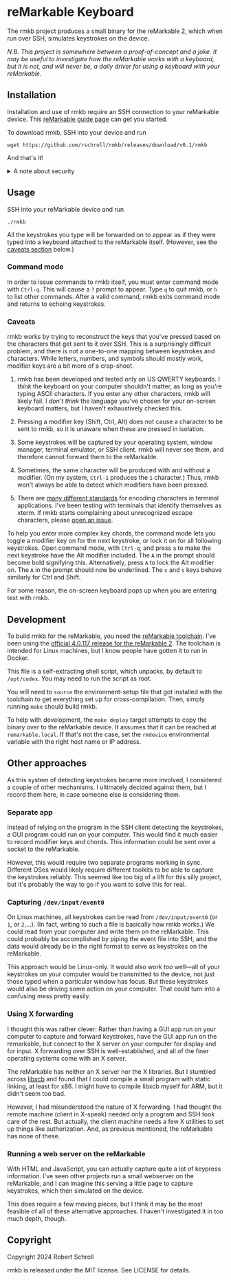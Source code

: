 # reMarkable Keyboard

The rmkb project produces a small binary for the reMarkable 2, which when run over SSH, simulates keystrokes on the device.

_N.B. This project is somewhere between a proof-of-concept and a joke.  It may be useful to investigate how the reMarkable works with a keyboard, but it is not, and will never be, a daily driver for using a keyboard with your reMarkable._

## Installation

Installation and use of rmkb require an SSH connection to your reMarkable device.  This [reMarkable guide page](https://remarkable.guide/guide/access/ssh.html) can get you started.

To download rmkb, SSH into your device and run
```
wget https://github.com/rschroll/rmkb/releases/download/v0.1/rmkb
```
And that's it!

<details>
<summary>A note about security</summary>

Downloading and running binaries from random people on the internet is not a great idea, security-wise.  For openness, the binary is built on GitHub Actions.  You can checkout the [workflow](https://github.com/rschroll/rmkb/blob/main/.github/workflows/build.yml) and examine the [build logs](https://github.com/rschroll/rmkb/actions).  A `sha256sum` of the binary is computed in the build process.  Use this to verify that the binary you downloaded was the same as was built in the GitHub Action.  On either your reMarkable or your computer, run
```
sha256sum rkmb
```
The output should be the same as in the GitHub Actions log _for the version that you have downloaded._
</details>

## Usage

SSH into your reMarkable device and run
```
./rmkb
```
All the keystrokes you type will be forwarded on to appear as if they were typed into a keyboard attached to the reMarkable itself.  (However, see the [caveats section](#caveats) below.)

### Command mode

In order to issue commands to rmkb itself, you must enter command mode with `Ctrl-q`.  This will cause a `?` prompt to appear.  Type `q` to quit rmkb, or `h` to list other commands.  After a valid command, rmkb exits command mode and returns to echoing keystrokes.

### Caveats

rmkb works by trying to reconstruct the keys that you've pressed based on the characters that get sent to it over SSH.  This is a surprisingly difficult problem, and there is not a one-to-one mapping between keystrokes and characters.  While letters, numbers, and symbols should mostly work, modifier keys are a bit more of a crap-shoot.

1. rmkb has been developed and tested only on US QWERTY keyboards.  I _think_ the keyboard on your computer shouldn't matter, as long as you're typing ASCII characters.  If you enter any other characters, rmkb will likely fail.  I _don't think_ the language you've chosen for your on-screen keyboard matters, but I haven't exhaustively checked this.

2. Pressing a modifier key (Shift, Ctrl, Alt) does not cause a character to be sent to rmkb, so it is unaware when these are pressed in isolation.

3. Some keystrokes will be captured by your operating system, window manager, terminal emulator, or SSH client.  rmkb will never see them, and therefore cannot forward them to the reMarkable.

4. Sometimes, the same character will be produced with and without a modifier.  (On my system, `Ctrl-1` produces the `1` character.)  Thus, rmkb won't always be able to detect which modifiers have been pressed.

5. There are [many different standards](https://hsm.stackexchange.com/questions/6363/when-did-grace-murray-hopper-say-the-wonderful-thing-about-standards-is-that-th) for encoding characters in terminal applications.  I've been testing with terminals that identify themselves as xterm.  If rmkb starts complaining about unrecognized escape characters, please [open an issue](https://github.com/rschroll/rmkb/issues/new).

To help you enter more complex key chords, the command mode lets you toggle a modifier key on for the next keystroke, or lock it on for all following keystrokes.  Open command mode, with `Ctrl-q`, and press `a` to make the next keystroke have the Alt modifier included.  The `A` in the prompt should become bold signifying this.  Alternatively, press `A` to lock the Alt modifier on.  The `A` in the prompt should now be underlined. The `c` and `s` keys behave similarly for Ctrl and Shift.

For some reason, the on-screen keyboard pops up when you are entering text with rmkb.

## Development

To build rmkb for the reMarkable, you need the [reMarkable toolchain](https://remarkable.guide/devel/toolchains.html).  I've been using the [official 4.0.117 release for the reMarkable 2](https://storage.googleapis.com/remarkable-codex-toolchain/remarkable-platform-image-4.0.117-rm2-public-x86_64-toolchain.sh).  The toolchain is intended for Linux machines, but I know people have gotten it to run in Docker.

This file is a self-extracting shell script, which unpacks, by default to `/opt/codex`.  You may need to run the script as root.

You will need to `source` the environment-setup file that got installed with the toolchain to get everything set up for cross-compilation.  Then, simply running `make` should build rmkb.

To help with development, the `make deploy` target attempts to copy the binary over to the reMarkable device.  It assumes that it can be reached at `remarkable.local`.  If that's not    the case, set the `rmdevice` environmental variable with the right host name or IP address.

## Other approaches

As this system of detecting keystrokes became more involved, I considered a couple of other mechanisms.  I ultimately decided against them, but I record them here, in case someone else is considering them.

### Separate app

Instead of relying on the program in the SSH client detecting the keystrokes, a GUI program could run on your computer.   This would find it much easier to record modifier keys and chords.  This information could be sent over a socket to the reMarkable.

However, this would require two separate programs working in sync.  Different OSes would likely require different toolkits to be able to capture the keystrokes reliably.  This seemed like too big of a lift for this silly project, but it's probably the way to go if you want to solve this for real.

### Capturing `/dev/input/event0`

On Linux machines, all keystrokes can be read from `/dev/input/event0` (or `1`, or `2`,...).  (In fact, writing to such a file is basically how rmkb works.)  We could read from your computer and write them on the reMarkable.  This could probably be accomplished by piping the event file into SSH, and the data would already be in the right format to serve as keystrokes on the reMarkable.

This approach would be Linux-only.  It would also work _too_ well&mdash;all of your keystrokes on your computer would be transmitted to the device, not just those typed when a particular window has focus.  But these keystrokes would also be driving some action on your computer.  That could turn into a confusing mess pretty easily.

### Using X forwarding

I thought this was rather clever: Rather than having a GUI app run on your computer to capture and forward keystrokes, have the GUI app run on the remarkable, but connect to the X server on your computer for display and for input.  X forwarding over SSH is well-established, and all of the finer operating systems come with an X server.

The reMarkable has neither an X server nor the X libraries.  But I stumbled across [libxcb](https://xcb.freedesktop.org/) and found that I could compile a small program with static linking, at least for x86.  I might have to compile libxcb myself for ARM, but it didn't seem too bad.

However, I had misunderstood the nature of X forwarding.  I had thought the remote machine (client in X-speak) needed only a program and SSH took care of the rest.  But actually, the client machine needs a few X utilities to set up things like authorization.  And, as previous mentioned, the reMarkable has none of these.

### Running a web server on the reMarkable

With HTML and JavaScript, you can actually capture quite a lot of keypress information.  I've seen other projects run a small webserver on the reMarkable, and I can imagine this serving a little page to capture keystrokes, which then simulated on the device.

This does require a few moving pieces, but I think it may be the most feasible of all of these alternative approaches.  I haven't investigated it in too much depth, though.

## Copyright

Copyright 2024 Robert Schroll

rmkb is released under the MIT license. See LICENSE for details.
